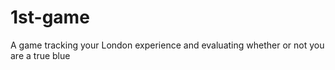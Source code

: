 # 1st-game
A game tracking your London experience and evaluating whether or not you are a true blue
